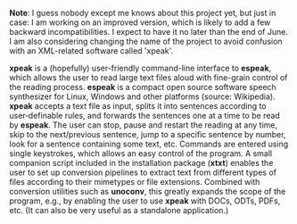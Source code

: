 **Note**: I guess nobody except me knows about this project yet, but just in case: I am working on an improved version, which is likely to add a few backward incompatibilities. I expect to have it no later than the end of June. I am also considering changing the name of the project to avoid confusion with an XML-related software called 'xpeak'.

**xpeak** is a (hopefully) user-friendly command-line interface to **espeak**, which allows the user to read large text files aloud with fine-grain control of the reading process.
**espeak** is a compact open source software speech synthesizer for Linux, Windows and other platforms (source: Wikipedia).
**xpeak** accepts a text file as input, splits it into sentences according to user‑definable rules, and forwards the sentences one at a time to be read by **espeak**. The user can stop, pause and restart the reading at any time, skip to the next/previous sentence, jump to a specific sentence by number, look for a sentence containing some text, etc. Commands are entered using single keystrokes, which allows an easy control of the program.
A small companion script included in the installation package (**xtxt**) enables the user to set up conversion pipelines to extract text from different types of files according to their mimetypes or file extensions. Combined with conversion utilities such as **unoconv**, this greatly expands the scope of the program, e.g., by enabling the user to use **xpeak** with DOCs, ODTs, PDFs, etc. (It can also be very useful as a standalone application.)
